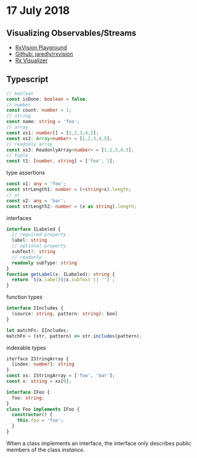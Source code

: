 # 17 July 2018 

## Visualizing Observables/Streams

- [RxVision Playground](https://jaredforsyth.com/rxvision/examples/playground/)
- [Github: jaredly/rxvision](https://github.com/jaredly/rxvision)
- [Rx Visualizer](https://rxviz.com/)

## Typescript

```typescript
// boolean
const isDone: boolean = false;
// number
const count: number = 1;
// string
const name: string = 'foo';
// array
const xs1: number[] = [1,2,3,4,5];
const xs2: Array<number> = [1,2,3,4,5];
// readonly array
const xs3: ReadonlyArray<number> = [1,2,3,4,5];
// tuple
const t1: [number, string] = ['foo', 1];
```

type assertions

```typescript
const x1: any = 'foo';
const strLength1: number = (<string>x).length;
// or
const x2: any = 'bar';
const strLength2: number = (x as string).length;
```

interfaces

```typescript
interface ILabeled {
  // required property
  label: string
  // optional property
  subText?: string
  // readonly
  readonly subType: string
}
function getLabel(x: ILabeled): string {
  return `${x.label}${x.subText || ''}`;
}
```

function types

```typescript
interface IIncludes {
  (source: string, pattern: string): bool
}

let matchFn: IIncludes;
matchFn = (str, pattern) => str.includes(pattern);
```

indexable types

```typescript
iterface IStringArray {
  [index: number]: string
}
const xs: IStringArray = ['foo', 'bar'];
const x: string = xs[0];

```

```typescript
interface IFoo {
  foo: string;
}
class Foo implements IFoo {
  constructor() {
    this.foo = 'foo';
  }
}
```

When a class implements an interface, the interface only describes public 
members of the class _instance_.

